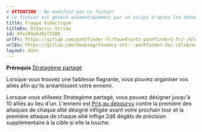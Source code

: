 ```yaml
---
# ATTENTION : Ne modifiez pas ce fichier
# Ce fichier est généré automatiquement par un script d'après les données du module Foundry VTT officiel et de sa traduction
title: Frappe didactique
titleEn: Didactic Strike
id: 6fojN9yBJByTZ1Q9
urlFr: https://gitlab.com/pathfinder-fr/foundryvtt-pathfinder2-fr/-/blob/master/data/feats/6fojN9yBJByTZ1Q9.htm
urlEn: https://gitlab.com/hooking/foundry-vtt---pathfinder-2e/-/blob/master/packs/data/feats.db/didactic-strike.json
layout: dons
---
```

**Prérequis** [Stratagème partagé](stratagème-partagé.html)

Lorsque vous trouvez une faiblesse flagrante, vous pouvez organiser vos alliés afin qu'ils anéantissent votre ennemi.

Lorsque vous utiliseez Stratagème partagé, vous pouvez désigner jusqu'à 10 alliés au lieu d'un. L'ennemi est [Pris au dépourvu](../conditions/pris-au-dépourvu.html) contre la première des attaques de chaque allié désigné infligée avant votre prochain tour et la première attaque de chaque allié inflige 2d6 dégâts de précision supplémentaire à la cible si elle la touche.
